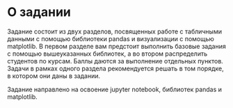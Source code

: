 # О задании

Задание состоит из двух разделов, посвященных работе с табличными данными с помощью библиотеки pandas и визуализации с помощью matplotlib. В первом разделе вам предстоит выполнить базовые задания с помощью вышеуказанных библиотек, а во втором распределить студентов по курсам. Баллы даются за выполнение отдельных пунктов. Задачи в рамках одного раздела рекомендуется решать в том порядке, в котором они даны в задании.

Задание направлено на освоение jupyter notebook, библиотек pandas и matplotlib.

